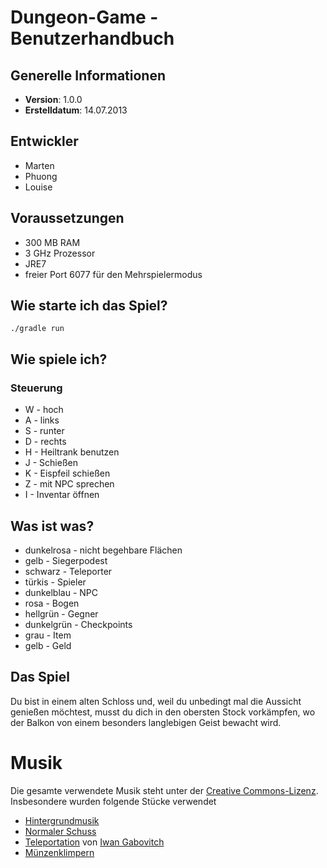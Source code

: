# Dungeon-Game - Benutzerhandbuch

## Generelle Informationen

- **Version**: 1.0.0
- **Erstelldatum**: 14.07.2013

## Entwickler

- Marten
- Phuong
- Louise


## Voraussetzungen

- 300 MB RAM
- 3 GHz Prozessor
- JRE7
- freier Port 6077 für den Mehrspielermodus


## Wie starte ich das Spiel?

`./gradle run`


## Wie spiele ich?

### Steuerung

- W - hoch
- A - links
- S - runter
- D - rechts
- H - Heiltrank benutzen
- J - Schießen
- K - Eispfeil schießen
- Z - mit NPC sprechen
- I - Inventar öffnen


## Was ist was?

- dunkelrosa - nicht begehbare Flächen
- gelb - Siegerpodest
- schwarz - Teleporter
- türkis - Spieler
- dunkelblau - NPC
- rosa - Bogen
- hellgrün - Gegner
- dunkelgrün - Checkpoints
- grau - Item
- gelb - Geld


## Das Spiel

Du bist in einem alten Schloss und, weil du unbedingt mal die Aussicht genießen möchtest, musst du dich in den obersten Stock vorkämpfen, wo der Balkon von einem besonders langlebigen Geist bewacht wird.


# Musik

Die gesamte verwendete Musik steht unter der [Creative Commons-Lizenz](http://creativecommons.org/licenses/by/3.0/).
Insbesondere wurden folgende Stücke verwendet

- [Hintergrundmusik](http://www.freesound.org/people/suonho/sounds/58962/)
- [Normaler Schuss](http://www.freesound.org/people/jobro/sounds/35686/)
- [Teleportation](http://www.freesound.org/people/qubodup/sounds/174366/) von [Iwan Gabovitch](http://qubodup.net/)
- [Münzenklimpern](http://www.freesound.org/people/monotraum/sounds/162192/)
